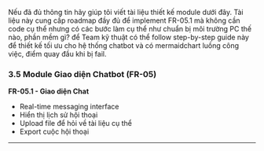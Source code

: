 Nếu đã đủ thông tin hãy giúp tôi viết tài liệu thiết kế module dưới đây.
Tài liệu này cung cấp roadmap đầy đủ để implement FR-05.1 mà không cần code cụ thể nhưng 
có các bước làm cụ thể như chuẩn bị môi trường PC thế nào, phần mềm gì?
 để Team kỹ thuật có thể follow step-by-step guide này để thiết kế tối ưu cho hệ thống chatbot
 và có mermaidchart luồng công việc, điểm quay đầu khi bị fail.

### 3.5 Module Giao diện Chatbot (FR-05)

**FR-05.1 - Giao diện Chat**
- Real-time messaging interface
- Hiển thị lịch sử hội thoại
- Upload file để hỏi về tài liệu cụ thể
- Export cuộc hội thoại
---

